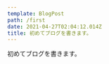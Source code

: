 ```yaml
---
template: BlogPost
path: /first
date: 2021-04-27T02:04:12.014Z
title: 初めてブログを書きます。
---
```

初めてブログを書きます。
